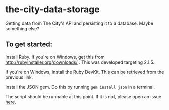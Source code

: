 the-city-data-storage
=====================

Getting data from The City's API and persisting it to a database. Maybe something else?

To get started:
---------------

Install Ruby. If you're on Windows, get this from http://rubyinstaller.org/downloads/ . This was developed targeting 2.1.5.

If you're on Windows, install the Ruby DevKit. This can be retrieved from the previous link.

Install the JSON gem. Do this by running `gem install json` in a terminal.

The script should be runnable at this point. If it is not, please open an issue [here](https://github.com/DistortedSignal/the-city-data-storage/issues).